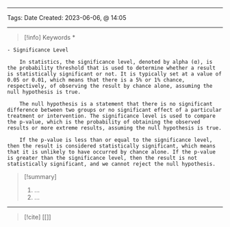 ------------------------- 
Tags: 
Date Created:  2023-06-06, @ 14:05

---
>[!info] Keywords
>*


    - Significance Level

        In statistics, the significance level, denoted by alpha (α), is the probability threshold that is used to determine whether a result is statistically significant or not. It is typically set at a value of 0.05 or 0.01, which means that there is a 5% or 1% chance, respectively, of observing the result by chance alone, assuming the null hypothesis is true.
        
        The null hypothesis is a statement that there is no significant difference between two groups or no significant effect of a particular treatment or intervention. The significance level is used to compare the p-value, which is the probability of obtaining the observed results or more extreme results, assuming the null hypothesis is true.
        
        If the p-value is less than or equal to the significance level, then the result is considered statistically significant, which means that it is unlikely to have occurred by chance alone. If the p-value is greater than the significance level, then the result is not statistically significant, and we cannot reject the null hypothesis.



>[!summary] 
>1. ...
>2. ...

----
>[!cite]
> [[]]
> []()
